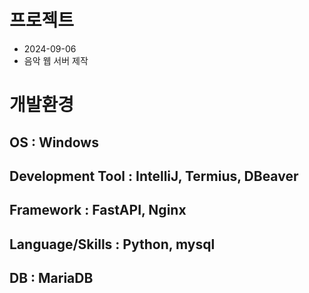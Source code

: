 # 프로젝트
+ 2024-09-06
+ 음악 웹 서버 제작
# 개발환경
## OS : Windows
## Development Tool : IntelliJ, Termius, DBeaver
## Framework : FastAPI, Nginx
## Language/Skills : Python, mysql
## DB : MariaDB
